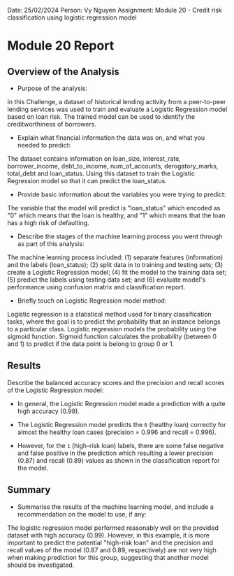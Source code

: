 Date: 25/02/2024
Person: Vy Nguyen
Assignment: Module 20 - Credit risk classification using logistic regression model

# Module 20 Report

## Overview of the Analysis

- Purpose of the analysis:

In this Challenge, a dataset of historical lending activity from a peer-to-peer lending services was used to train and evaluate a Logistic Regression model based on loan risk. The trained model can be used to identify the creditworthiness of borrowers.

- Explain what financial information the data was on, and what you needed to predict:

The dataset contains information on loan_size, interest_rate, borrower_income, debt_to_income, num_of_accounts, derogatory_marks, total_debt and loan_status. Using this dataset to train the Logistic Regression model so that it can predict the loan_status.

- Provide basic information about the variables you were trying to predict:

The variable that the model will predict is "loan_status" which encoded as "0" which means that the loan is healthy, and "1" which means that the loan has a high risk of defaulting.

- Describe the stages of the machine learning process you went through as part of this analysis:

The machine learning process included: (1) separate features (information) and the labels (loan_status); (2) split data in to training and testing sets; (3) create a Logistic Regression model; (4) fit the model to the training data set; (5) predict the labels using testing data set; and (6) evaluate model's performance using confusion matrix and classification report.

- Briefly touch on Logistic Regression model method:

Logistic regression is a statistical method used for binary classification tasks, where the goal is to predict the probability that an instance belongs to a particular class. Logistic regression models the probability using the sigmoid function. Sigmoid function calculates the probability (between 0 and 1) to predict if the data point is belong to group 0 or 1.

## Results

Describe the balanced accuracy scores and the precision and recall scores of the Logistic Regression model:

- In general, the Logistic Regression model made a prediction with a quite high accuracy (0.99).

- The Logistic Regression model predicts the `0` (healthy loan) correctly for almost the healthy loan cases (precision = 0.996 and recall = 0.996).

- However, for the `1` (high-risk loan) labels, there are some false negative and false positive in the prediction which resulting a lower precision (0.87) and recall (0.89) values as shown in the classification report for the model.

## Summary

- Summarise the results of the machine learning model, and include a recommendation on the model to use, if any:

The logistic regression model performed reasonably well on the provided dataset with high accuracy (0.99). However, in this example, it is more important to predict the potential "high-risk loan" and the precision and recall values of the model (0.87 and 0.89, respectively) are not very high when making prediction for this group, suggesting that another model should be investigated.
